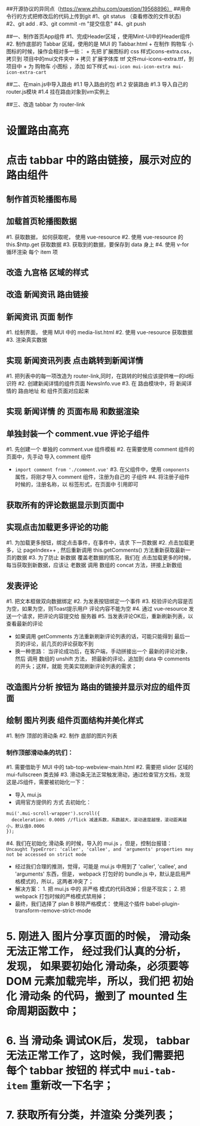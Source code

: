 ##开源协议的异同点（https://www.zhihu.com/question/19568896）
##用命令行的方式把修改后的代码上传到git
#1、git status  （查看修改的文件状态)
#2、git add .
#3、git commit -m "提交信息"
#4、git push

##一、制作首页App组件
#1、完成Header区域 ，使用Mint-UI中的Header组件
#2. 制作底部的 Tabbar 区域，使用的是 MUI 的 Tabbar.html
     + 在制作 购物车 小图标的时候，操作会相对多一些：
     + 先把 扩展图标的 css 样式icons-extra.css，拷贝到 项目中的mui文件夹中
     + 拷贝 扩展字体库 ttf 文件mui-icons-extra.ttf，到项目中
     + 为 购物车 小图标 ，添加 如下样式 `mui-icon mui-icon-extra mui-icon-extra-cart`

##二、在main.js中导入路由
#1.1 导入路由的包
#1.2 安装路由
#1.3 导入自己的router.js模块
#1.4 挂在路由对象到vm实例上

##三、改造 tabbar 为 router-link

# 设置路由高亮
# 点击 tabbar 中的路由链接，展示对应的路由组件

## 制作首页轮播图布局

## 加载首页轮播图数据
#1. 获取数据， 如何获取呢， 使用 vue-resource
#2. 使用 vue-resource 的 this.$http.get 获取数据
#3. 获取到的数据，要保存到 data 身上
#4. 使用 v-for 循环渲染 每个 item 项

## 改造 九宫格 区域的样式

## 改造 新闻资讯 路由链接

## 新闻资讯 页面 制作
#1. 绘制界面， 使用 MUI 中的 media-list.html
#2. 使用 vue-resource 获取数据
#3. 渲染真实数据

## 实现 新闻资讯列表 点击跳转到新闻详情
#1. 把列表中的每一项改造为 router-link,同时，在跳转的时候应该提供唯一的Id标识符
#2. 创建新闻详情的组件页面  NewsInfo.vue
#3. 在 路由模块中，将 新闻详情的 路由地址 和 组件页面对应起来

## 实现 新闻详情 的 页面布局 和数据渲染

## 单独封装一个 comment.vue 评论子组件
#1. 先创建一个 单独的 comment.vue 组件模板
#2. 在需要使用 comment 组件的 页面中，先手动 导入 comment 组件
 + `import comment from './comment.vue'`
#3. 在父组件中，使用 `components` 属性，将刚才导入 comment 组件，注册为自己的 子组件
#4. 将注册子组件时候的，注册名称，以 标签形式，在页面中 引用即可

## 获取所有的评论数据显示到页面中

## 实现点击加载更多评论的功能
#1. 为加载更多按钮，绑定点击事件，在事件中，请求 下一页数据
#2. 点击加载更多，让 pageIndex++ , 然后重新调用 this.getComments() 方法重新获取最新一页的数据
#3. 为了防止 新数据 覆盖老数据的情况，我们在 点击加载更多的时候，每当获取到新数据，应该让 老数据 调用 数组的 concat 方法，拼接上新数组

## 发表评论
#1. 把文本框做双向数据绑定
#2. 为发表按钮绑定一个事件
#3. 校验评论内容是否为空，如果为空，则Toast提示用户 评论内容不能为空
#4. 通过 vue-resource 发送一个请求，把评论内容提交给 服务器
#5. 当发表评论OK后，重新刷新列表，以查看最新的评论
 + 如果调用 getComments 方法重新刷新评论列表的话，可能只能得到 最后一页的评论，前几页的评论获取不到
 + 换一种思路： 当评论成功后，在客户端，手动拼接出一个 最新的评论对象，然后 调用 数组的 unshift 方法， 把最新的评论，追加到  data 中 comments 的开头；这样，就能 完美实现刷新评论列表的需求；

## 改造图片分析 按钮为 路由的链接并显示对应的组件页面

## 绘制 图片列表 组件页面结构并美化样式
#1. 制作 顶部的滑动条
#2. 制作 底部的图片列表
### 制作顶部滑动条的坑们：
#1. 需要借助于 MUI 中的 tab-top-webview-main.html
#2. 需要把 slider 区域的 mui-fullscreen 类去掉
#3. 滑动条无法正常触发滑动，通过检查官方文档，发现这是JS组件，需要被初始化一下：
  + 导入 mui.js
  + 调用官方提供的 方式 去初始化：
  ```
  mui('.mui-scroll-wrapper').scroll({
    deceleration: 0.0005 //flick 减速系数，系数越大，滚动速度越慢，滚动距离越小，默认值0.0006
  });
  ```
 #4. 我们在初始化 滑动条 的时候，导入的 mui.js ，但是，控制台报错： `Uncaught TypeError: 'caller', 'callee', and 'arguments' properties may not be accessed on strict mode`
  + 经过我们合理的推测，觉得，可能是 mui.js 中用到了 'caller', 'callee', and 'arguments' 东西，但是， webpack 打包好的 bundle.js 中，默认是启用严格模式的，所以，这两者冲突了；
  + 解决方案： 1. 把 mui.js 中的 非严格 模式的代码改掉；但是不现实； 2. 把 webpack 打包时候的严格模式禁用掉；
  + 最终，我们选择了 plan B  移除严格模式： 使用这个插件 babel-plugin-transform-remove-strict-mode
# 5. 刚进入 图片分享页面的时候， 滑动条无法正常工作， 经过我们认真的分析，发现， 如果要初始化 滑动条，必须要等 DOM 元素加载完毕，所以，我们把 初始化 滑动条 的代码，搬到了 mounted 生命周期函数中；
# 6. 当 滑动条 调试OK后，发现， tabbar 无法正常工作了，这时候，我们需要把 每个 tabbar 按钮的 样式中  `mui-tab-item` 重新改一下名字；
# 7. 获取所有分类，并渲染 分类列表；